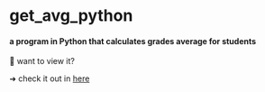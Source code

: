 # get_avg_python

#### a program in Python that calculates grades average for students

:pushpin: want to view it?

➜ check it out in [here](https://repl.it/@yasminhillis/ValidIndolentCheckpoint#main.py)

